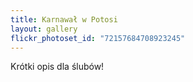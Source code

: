 ```yaml
---
title: Karnawał w Potosi
layout: gallery
flickr_photoset_id: "72157684708923245"
---
```

Krótki opis dla ślubów!